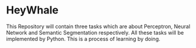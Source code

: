# HeyWhale
This Repository will contain three tasks which are about Perceptron, Neural Network and Semantic Segmentation respectively. All these tasks will be implemented by Python. This is a process of learning by doing.
